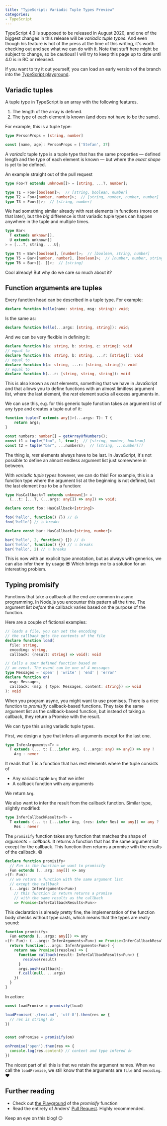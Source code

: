 ```yaml
---
title: "TypeScript: Variadic Tuple Types Preview"
categories:
- TypeScript
---
```


TypeScript 4.0 is supposed to be released in August 2020, and one of the biggest changes in this release will be *variadic tuple types*. And even though his feature is hot of the press at the time of this writing, it's worth checking out and see what we can do with it. Note that stuff here might be subject to change, so be cautious! I will try to keep this page up to date until 4.0 is in RC or released.

If you want to try it out yourself, you can load an early version of the branch into the [TypeScript playground](https://www.typescriptlang.org/play/index.html?ts=4.0.0-pr-39094-7).

## Variadic tuples

A tuple type in TypeScript is an array with the following features.

1. The length of the array is defined.
2. The type of each element is known (and does not have to be the same).

For example, this is a tuple type:

```typescript
type PersonProps = [string, number]

const [name, age]: PersonProps = ['Stefan', 37]
```

A *variadic* tuple type is a tuple type that has the same properties &mdash; defined length and the type of each element is known &mdash; but where the *exact shape* is yet to be defined.

An example straight out of the pull request

```typescript
type Foo<T extends unknown[]> = [string, ...T, number];

type T1 = Foo<[boolean]>;  // [string, boolean, number]
type T2 = Foo<[number, number]>;  // [string, number, number, number]
type T3 = Foo<[]>;  // [string, number]
```

We had something similar already with rest elements in functions (more on that later), but the *big* difference is that variadic tuple types can happen anywhere in the tuple and multiple times.

```typescript
type Bar<
  T extends unknown[],
  U extends unknown[]
> = [...T, string, ...U];

type T4 = Bar<[boolean], [number]>;  // [boolean, string, number]
type T5 = Bar<[number, number], [boolean]>;  // [number, number, string, boolean]
type T6 = Bar<[]. []>;  // [string]
```

Cool already! But why do we care so much about it?

## Function arguments are tuples

Every function head can be described in a tuple type. For example:

```typescript
declare function hello(name: string, msg: string): void;
```

Is the same as:

```typescript
declare function hello(...args: [string, string]): void;
```

And we can be very flexible in defining it:

```typescript
declare function h(a: string, b: string, c: string): void
// equal to
declare function h(a: string, b: string, ...r: [string]): void
// equal to
declare function h(a: string, ...r: [string, string]): void
// equal to
declare function h(...r: [string, string, string]): void
```

This is also known as *rest* elements, something that we have in JavaScript and that allows you to define functions with an almost limitless argument list, where the last element, the *rest* element sucks all excess arguments in.

We can use this, e.g. for this generic tuple function takes an argument list of any type and creates a tuple out of it:

```typescript
function tuple<T extends any[]>(...args: T): T {
    return args;
}

const numbers: number[] = getArrayOfNumbers();
const t1 = tuple("foo", 1, true);  // [string, number, boolean]
const t2 = tuple("bar", ...numbers);  // [string, ...number[]]
```

The thing is, *rest* elements always have to be last. In JavaScript, it's not possible to define an almost endless argument list just somewhere in between.

With *variadic tuple types* however, we can do this! For example, this is a function type where the argument list at the beginning is not defined, but the last element *has* to be a function:

```typescript
type HasCallback<T extends unknown[]> =
  (...t: [...T, (...args: any[]) => any]) => void;

declare const foo: HasCallback<[string]>

foo('hello', function() {}) // 👍
foo('hello') // 💥 breaks

declare const bar: HasCallback<[string, number]>

bar('hello', 2, function() {}) // 👍
bar('hello', function() {}) // 💥 breaks
bar('hello', 2) // 💥 breaks
```

This is now with an explicit type annotation, but as always with generics, we can also infer them by usage 😎 Which brings me to a solution for an interesting problem.

## Typing promisify

Functions that take a callback at the end are common in async programming. In Node.js you encounter this pattern all the time. The argument list *before* the callback varies based on the purpose of the function. 

Here are a couple of fictional examples:

```typescript
// loads a file, you can set the encoding
// the callback gets the contents of the file
declare function load(
  file: string,
  encoding: string,
  callback: (result: string) => void): void

// Calls a user defined function based on 
// an event. The event can be one of 4 messages
type Messages = 'open' | 'write' | 'end' | 'error'
declare function on(
  msg: Messages,
  callback: (msg: { type: Messages, content: string}) => void
): void
```

When you program async, you might want to use promises. There is a nice function to *promisify* callback-based functions. They take the same argument list as the callback-based function, but instead of taking a callback, they return a Promise with the result.

We can type this using variadic tuple types.

First, we design a type that infers all arguments except for the last one.

```typescript
type InferArguments<T> =
  T extends (... t: [...infer Arg, (...args: any) => any]) => any ? 
    Arg : never
```

It reads that T is a function that has rest elements where the tuple consists of
- Any variadic tuple `Arg` that we infer
- A callback function with any arguments

We return `Arg`.

We also want to infer the result from the callback function. Similar type, slightly modified:

```typescript
type InferCallbackResults<T> = 
  T extends (... t: [...infer Arg, (res: infer Res) => any]) => any ? 
    Res : never
```

The `promisify` function takes any function that matches the shape of *arguments* + *callback*. It returns a function that has the same argument list except for the callback. This function then returns a promise with the results of the callback. 😅

```typescript
declare function promisify<
  // Fun is the function we want to promisify
  Fun extends (...arg: any[]) => any 
>(f: Fun): 
  // we return a function with the same argument list
  // except the callback
  (...args: InferArguments<Fun>) 
    // this function in return returns a promise
    // with the same results as the callback
    => Promise<InferCallbackResults<Fun>>
```

This declaration is already pretty fine, the implementation of the function body checks without type casts, which means that the types are really sound:

```typescript
function promisify<
  Fun extends (...args: any[]) => any
>(f: Fun): (...args: InferArguments<Fun>) => Promise<InferCallbackResults<Fun>> {
  return function(...args: InferArguments<Fun>) {
    return new Promise((resolve) => {
      function callback(result: InferCallbackResults<Fun>) {
        resolve(result)
      }
      args.push(callback);
      f.call(null, ...args)
    })
  }
}
```

In action:

```typescript
const loadPromise = promisify(load)

loadPromise('./text.md', 'utf-8').then(res => {
  // res is string! 👍
})


const onPromise = promisify(on)

onPromise('open').then(res => {
  console.log(res.content) // content and type infered 👍
})
```

The nicest part of all this is that we retain the argument names. When we call the `loadPromise`, we still know that the arguments are `file` and `encoding`. ❤️

## Further reading

- Check out [the Playground](https://www.typescriptlang.org/play/index.html?ts=4.0.0-pr-39094-7&ssl=45&ssc=1&pln=26&pc=1#code/C4TwDgpgBAkgdgMwgJwILIOYFcC2E7ADOAPACoB8UAvAFBRSlQQAew+AJoVABQB0-UYAC4oAbX68AlohRQASgBoeEgIaZCIlXBABKapS0gAunqoHtUAPzyoIuBABuKGjVCRYM5HIiEsAGyIySiooOgYmVg4uPgFhMQlpJGQGJW5kHxFE2TlTc2NcqEMrGztHZxoELDgAY2BJAHs4KDBkepxJQkkEEGIwgDEqiLY4TmV+NQwNQu1RE31pkBpybgQRAbgdERjeCan4JPRsPAISdfICgAVW9sIIYn2Ub18A06rySgBvMPTgLGQmyo1OqNba7EQPNCYXD4QJnPRfej0H5-Jr2ADuUCubQ6EG4aR89T8TgKCMR9EBtQaTWqKj8fgARipqgBrfHPOIQp7+WFveFhMlIglE3Hpdk6fmIgC+Evou14YCwhAAFtwaXTGSydABuGVQBC8NV+bhwfx+JSqdTismSq1QaXSmjsCDVPxqaAU4FNPz1FTsbhhBCSPwQESEYDIaQYBRhfDVersSOh8OR6P0Q0a5lbUXcpMRuAYAoOeqSdibKBFksuONwMNQb2+rE3aAhFrYzrdbj10suLuNnHcADkvAA9GxWLwcOwB0oB1hgAgALQADgHOl4wCV+DZ81Jw+HUFFUA6UDDeYwAEIaDaXG5oABZHyEFQYHzUKAD+qQOADqAAH3faIRmwP7-gOHAge+KCtMgA6Os6rrpHqVSUo0UAgmEOCEBgIgPoQT4voQqZQOmTKZjwmHYVAHyCOAIZQLh+E+Eo1bDHEp6RnahbFuwNBlhWPE0NWtaNH2txvq2NxdCA3CNOKNAidc-Yfl+q7rpucDbmYVFhEJhIQLw3oYGyBqNKxeh7lAgC8G4AsjtXnJNBAA) of the *promisify* function
- Read the entirety of Anders' [Pull Request](https://github.com/microsoft/TypeScript/pull/39094). Highly recommended.

Keep an eye on this blog! 😉

